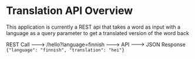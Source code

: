 # Translation API Overview

This application is currently a REST api that takes a word as input with a language as a query
parameter to get a translated version of the word back

REST Call ---> /hello?language=finnish ---> API ---> JSON Response
`{"language": "finnish", "translation": "hei"}`
